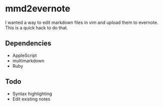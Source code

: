 # mmd2evernote

I wanted a way to edit markdown files in vim and upload them to evernote. This is a quick hack to do that.

## Dependencies

* AppleScript
* multimarkdown
* Ruby

## Todo

* Syntax highlighting
* Edit existing notes

